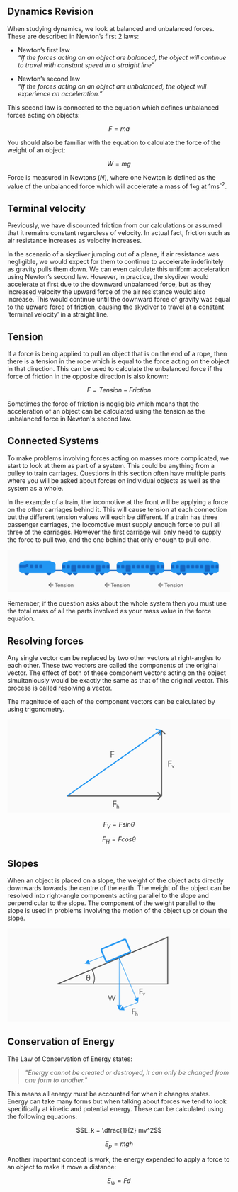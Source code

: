 ## Dynamics Revision
When studying dynamics, we look at balanced and unbalanced forces. These are described in Newton’s first 2 laws:

- Newton’s first law <br>
  *“If the forces acting on an object are balanced, the object will continue to travel with constant speed in a straight line”*

- Newton’s second law <br>
  *“If the forces acting on an object are unbalanced, the object will experience an acceleration.”*

This second law is connected to the equation which defines unbalanced forces acting on objects:

$$F = ma$$

You should also be familiar with the equation to calculate the force of the weight of an object:

$$W = mg$$

Force is measured in Newtons ($N$), where one Newton is defined as the value of the unbalanced force which will accelerate a mass of 1kg at 1ms<sup>-2</sup>.

## Terminal velocity
Previously, we have discounted friction from our calculations or assumed that it remains constant regardless of velocity. In actual fact, friction such as air resistance increases as velocity increases.

In the scenario of a skydiver jumping out of a plane, if air resistance was negligible, we would expect for them to continue to accelerate indefinitely as gravity pulls them down. We can even calculate this uniform acceleration using Newton’s second law. However, in practice, the skydiver would accelerate at first due to the downward unbalanced force, but as they increased velocity the upward force of the air resistance would also increase. This would continue until the downward force of gravity was equal to the upward force of friction, causing the skydiver to travel at a constant ‘terminal velocity’ in a straight line.

## Tension
If a force is being applied to pull an object that is on the end of a rope, then there is a tension in the rope which is equal to the force acting on the object in that direction. This can be used to calculate the unbalanced force if the force of friction in the opposite direction is also known:

$$F = Tension - Friction$$

Sometimes the force of friction is negligible which means that the acceleration of an object can be calculated using the tension as the unbalanced force in Newton's second law.

## Connected Systems
To make problems involving forces acting on masses more complicated, we start to look at them as part of a system. This could be anything from a pulley to train carriages. Questions in this section often have multiple parts where you will be asked about forces on individual objects as well as the system as a whole.

In the example of a train, the locomotive at the front will be applying a force on the other carriages behind it. This will cause tension at each connection but the different tension values will each be different. If a train has three passenger carriages, the locomotive must supply enough force to pull all three of the carriages. However the first carriage will only need to supply the force to pull two, and the one behind that only enough to pull one.

![Connected train diagram](connected_train.svg)

Remember, if the question asks about the whole system then you must use the total mass of all the parts involved as your mass value in the force equation.

## Resolving forces
Any single vector can be replaced by two other vectors at right-angles to each other. These two vectors are called the components of the original vector. The effect of both of these component vectors acting on the object simultaniously would be exactly the same as that of the original vector. This process is called resolving a vector.

The magnitude of each of the component vectors can be calculated by using trigonometry.

![Component forces diagram](component_forces.svg)

$$F_V = F sin θ$$

$$F_H = F cos θ$$

## Slopes
When an object is placed on a slope, the weight of the object acts directly downwards towards the centre of the earth. The weight of the object can be resolved into right-angle components acting parallel to the slope and perpendicular to the slope. The component of the weight parallel to the slope is used in problems involving the
motion of the object up or down the slope.

<!--Insert diagram-->
![Slope diagram](block_slope.svg)

## Conservation of Energy
The Law of Conservation of Energy states:

> *"Energy cannot be created or destroyed, it can only be changed from one form to another."*

This means all energy must be accounted for when it changes states. Energy can take many forms but when talking about forces we tend to look specifically at kinetic and potential energy. These can be calculated using the following equations:

$$E_k = \dfrac{1}{2} mv^2$$

$$E_p = mgh$$

Another important concept is work, the energy expended to apply a force to an object to make it move a distance:

$$E_w = Fd$$
